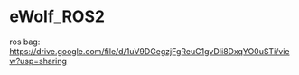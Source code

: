 # eWolf_ROS2

ros bag: https://drive.google.com/file/d/1uV9DGegzjFgReuC1gvDIi8DxqYO0uSTi/view?usp=sharing

